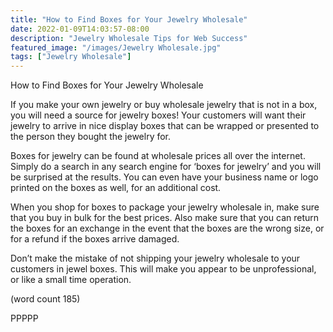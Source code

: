 ```yaml
---
title: "How to Find Boxes for Your Jewelry Wholesale"
date: 2022-01-09T14:03:57-08:00
description: "Jewelry Wholesale Tips for Web Success"
featured_image: "/images/Jewelry Wholesale.jpg"
tags: ["Jewelry Wholesale"]
---
```


How to Find Boxes for Your Jewelry Wholesale

If you make your own jewelry or buy wholesale 
jewelry that is not in a box, you will need a source 
for jewelry boxes! Your customers will want their 
jewelry to arrive in nice display boxes that can be 
wrapped or presented to the person they bought 
the jewelry for. 

Boxes for jewelry can be found at wholesale prices 
all over the internet. Simply do a search in any 
search engine for ‘boxes for jewelry’ and you will be 
surprised at the results. You can even have your 
business name or logo printed on the boxes as 
well, for an additional cost.

When you shop for boxes to package your jewelry 
wholesale in, make sure that you buy in bulk for the 
best prices. Also make sure that you can return the 
boxes for an exchange in the event that the boxes 
are the wrong size, or for a refund if the boxes arrive 
damaged.

Don’t make the mistake of not shipping your jewelry
 wholesale to your customers in jewel boxes. This 
will make you appear to be unprofessional, or like a 
small time operation.

(word count 185)

PPPPP

